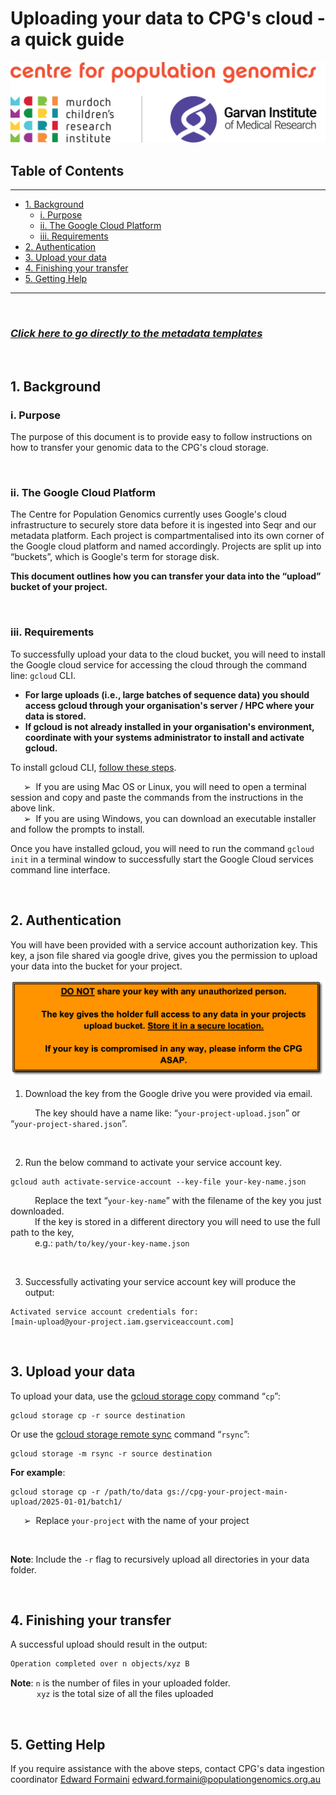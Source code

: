 # Uploading your data to CPG's cloud - a quick guide <!-- omit from toc -->

![CPG Logo](images/cpg_logo_1280x329.png)

## Table of Contents <!-- omit from toc -->

---

- [1. Background](#1-background)
  - [i. Purpose](#i-purpose)
  - [ii. The Google Cloud Platform](#ii-the-google-cloud-platform)
  - [iii. Requirements](#iii-requirements)
- [2. Authentication](#2-authentication)
- [3. Upload your data](#3-upload-your-data)
- [4. Finishing your transfer](#4-finishing-your-transfer)
- [5. Getting Help](#5-getting-help)

---

<br />

### [***Click here to go directly to the metadata templates***](seqr_metadata_templates) <!-- omit from toc -->

<br />

## 1. Background

### i. Purpose

The purpose of this document is to provide easy to follow instructions on how to transfer your genomic data to the CPG's cloud storage.


<br />

### ii. The Google Cloud Platform

The Centre for Population Genomics currently uses Google's cloud infrastructure to securely store data before it is ingested into Seqr and our metadata platform.
Each project is compartmentalised into its own corner of the Google cloud platform and named accordingly. Projects are split up into “buckets”, which is Google's term for storage disk.


**This document outlines how you can transfer your data into the “upload” bucket of your project.**

<br />

### iii. Requirements

To successfully upload your data to the cloud bucket, you will need to install the Google cloud service for accessing the cloud through the command line: `gcloud` CLI.

-	**For large uploads (i.e., large batches of sequence data) you should access gcloud through your organisation's server / HPC where your data is stored.**
-	**If gcloud is not already installed in your organisation's environment, coordinate with your systems administrator to install and activate gcloud.**

To install gcloud CLI, [follow these steps](https://cloud.google.com/sdk/docs/downloads-interactive#linux-mac).

&emsp;&ensp;➢	&nbsp;If you are using Mac OS or Linux, you will need to open a terminal session and copy and paste the commands from the instructions in the above link.<br />
&emsp;&ensp;➢	&nbsp;If you are using Windows, you can download an executable installer and follow the prompts to install.

Once you have installed gcloud, you will need to run the command `gcloud init` in a terminal window to successfully start the Google Cloud services command line interface.

<br />

## 2. Authentication

You will have been provided with a service account authorization key. This key, a json file shared via google drive, gives you the permission to upload your data into the bucket for your project.
<br />

![Warning](images/key_warning.png)

1.	Download the key from the Google drive you were provided via email.

&emsp;&emsp;&ensp;&nbsp;The key should have a name like:
“`your-project-upload.json`” or “`your-project-shared.json`”.

<br />

2.	Run the below command to activate your service account key.

```
gcloud auth activate-service-account --key-file your-key-name.json
```

&emsp;&emsp;&ensp; Replace the text “`your-key-name`” with the filename of the key you just downloaded. <br />
&emsp;&emsp;&ensp; If the key is stored in a different directory you will need to use the full path to the key, <br />
&emsp;&emsp;&ensp; e.g.: `path/to/key/your-key-name.json`

<br />

3.	Successfully activating your service account key will produce the output:

```
Activated service account credentials for:
[main-upload@your-project.iam.gserviceaccount.com]
```

<br />

## 3. Upload your data

To upload your data, use the [gcloud storage copy](https://cloud.google.com/sdk/gcloud/reference/storage/cp) command “`cp`”:

```
gcloud storage cp -r source destination
```

Or use the [gcloud storage remote sync](https://cloud.google.com/sdk/gcloud/reference/storage/rsync) command “`rsync`”:

```
gcloud storage -m rsync -r source destination
```

**For example**:

```
gcloud storage cp -r /path/to/data gs://cpg-your-project-main-upload/2025-01-01/batch1/
```

&emsp;&ensp;➢	&nbsp;Replace `your-project` with the name of your project <br />

<br />

**Note**:	Include the `-r` flag to recursively upload all directories in your data folder.

<br />

## 4. Finishing your transfer

A successful upload should result in the output:

```bash
Operation completed over n objects/xyz B
```

**Note**:	`n` is the number of files in your uploaded folder. <br />
&emsp;&emsp;&ensp;&ensp;`xyz` is the total size of all the files uploaded

<br />

## 5. Getting Help

If you require assistance with the above steps, contact CPG's data ingestion coordinator [Edward Formaini](mailto:edward.formaini@populationgenomics.org.au) [edward.formaini@populationgenomics.org.au](mailto:edward.formaini@populationgenomics.org.au)
